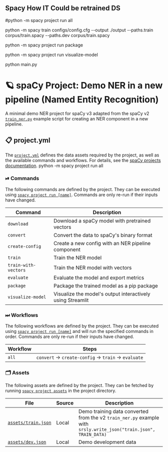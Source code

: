 ## Spacy How IT Could be retrained DS

#python -m spacy project run all

python -m spacy train configs/config.cfg --output ./output --paths.train corpus/train.spacy --paths.dev corpus/train.spacy 

python -m spacy project run package

python -m spacy project run visualize-model <if u want to viz it>

python main.py

<!-- SPACY PROJECT: AUTO-GENERATED DOCS START (do not remove) -->

# 🪐 spaCy Project: Demo NER in a new pipeline (Named Entity Recognition)

A minimal demo NER project for spaCy v3 adapted from the spaCy v2 [`train_ner.py`](https://github.com/explosion/spaCy/blob/v2.3.x/examples/training/train_ner.py) example script for creating an NER component in a new pipeline.

## 📋 project.yml

The [`project.yml`](project.yml) defines the data assets required by the
project, as well as the available commands and workflows. For details, see the
[spaCy projects documentation](https://spacy.io/usage/projects).
 python -m spacy project run all
### ⏯ Commands

The following commands are defined by the project. They
can be executed using [`spacy project run [name]`](https://spacy.io/api/cli#project-run).
Commands are only re-run if their inputs have changed.

| Command | Description |
| --- | --- |
| `download` | Download a spaCy model with pretrained vectors |
| `convert` | Convert the data to spaCy's binary format |
| `create-config` | Create a new config with an NER pipeline component |
| `train` | Train the NER model |
| `train-with-vectors` | Train the NER model with vectors |
| `evaluate` | Evaluate the model and export metrics |
| `package` | Package the trained model as a pip package |
| `visualize-model` | Visualize the model's output interactively using Streamlit |

### ⏭ Workflows

The following workflows are defined by the project. They
can be executed using [`spacy project run [name]`](https://spacy.io/api/cli#project-run)
and will run the specified commands in order. Commands are only re-run if their
inputs have changed.

| Workflow | Steps |
| --- | --- |
| `all` | `convert` &rarr; `create-config` &rarr; `train` &rarr; `evaluate` |

### 🗂 Assets

The following assets are defined by the project. They can
be fetched by running [`spacy project assets`](https://spacy.io/api/cli#project-assets)
in the project directory.

| File | Source | Description |
| --- | --- | --- |
| [`assets/train.json`](assets/train.json) | Local | Demo training data converted from the v2 `train_ner.py` example with `srsly.write_json("train.json", TRAIN_DATA)` |
| [`assets/dev.json`](assets/dev.json) | Local | Demo development data |

<!-- SPACY PROJECT: AUTO-GENERATED DOCS END (do not remove) -->
